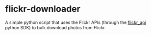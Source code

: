 # flickr-downloader
A simple python script that uses the Flickr APIs (through the [flickr_api](https://github.com/alexis-mignon/python-flickr-api) python SDK) to bulk download photos from Flickr.
